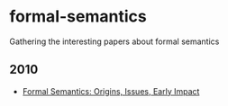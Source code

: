 # formal-semantics
Gathering the interesting papers about formal semantics

## 2010
- [Formal Semantics: Origins, Issues, Early Impact](https://www.researchgate.net/publication/274129468_Formal_Semantics_Origins_Issues_Early_Impact)
